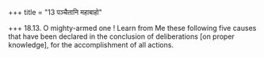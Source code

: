 +++
title = "13 पञ्चैतानि महाबाहो"

+++
18.13. O mighty-armed one ! Learn from Me these following five causes
that have been declared in the conclusion of deliberations \[on proper
knowledge\], for the accomplishment of all actions.
